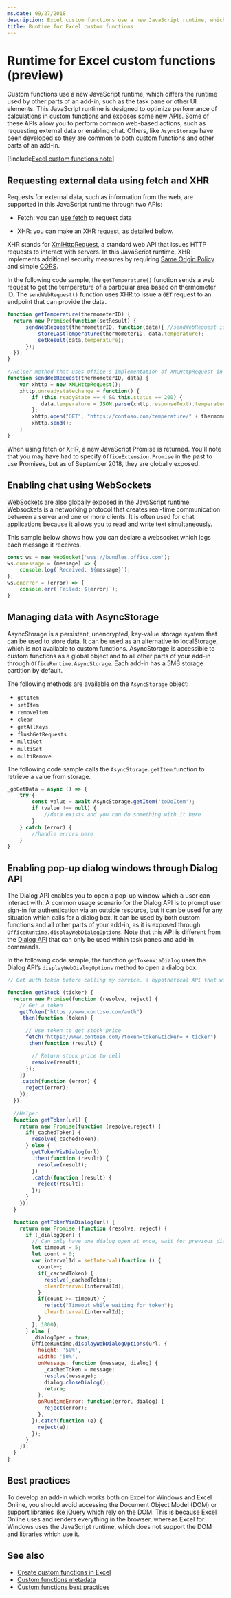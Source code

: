 ```yaml
---
ms.date: 09/27/2018
description: Excel custom functions use a new JavaScript runtime, which differs from the standard Add-ins WebView control runtime.
title: Runtime for Excel custom functions
---
```


# Runtime for Excel custom functions (preview)

Custom functions use a new JavaScript runtime, which differs the runtime used by other parts of an add-in, such as the task pane or other UI elements. This JavaScript runtime is designed to optimize performance of calculations in custom functions and exposes some new APIs. Some of these APIs allow you to perform common web-based actions, such as requesting external data or enabling chat. Others, like `AsyncStorage` have been developed so they are common to both custom functions and other parts of an add-in.

[!include[Excel custom functions note](../includes/excel-custom-functions-note.md)]

## Requesting external data using fetch and XHR

Requests for external data, such as information from the web, are supported in this JavaScript runtime through two APIs:

* Fetch: you can [use fetch](https://developer.mozilla.org/en-US/docs/Web/API/Fetch_API) to request data

* XHR: you can make an XHR request, as detailed below. 

XHR stands for [XmlHttpRequest](https://developer.mozilla.org/en-US/docs/Web/API/XMLHttpRequest), a standard web API that issues HTTP requests to interact with servers. In this JavaScript runtime, XHR implements additional security measures by requiring [Same Origin Policy](https://developer.mozilla.org/en-US/docs/Web/Security/Same-origin_policy) and simple [CORS](https://www.w3.org/TR/cors/).  

In the following code sample, the `getTemperature()` function sends a web request to get the temperature of a particular area based on thermometer ID. The `sendWebRequest()` function uses XHR to issue a `GET` request to an endpoint that can provide the data.  

```js
function getTemperature(thermometerID) {
  return new Promise(function(setResult) {
      sendWebRequest(thermometerID, function(data){ //sendWebRequest is defined later in this code sample
          storeLastTemperature(thermometerID, data.temperature);
          setResult(data.temperature);
      });
  });
}

//Helper method that uses Office's implementation of XMLHttpRequest in the JavaScript runtime for custom functions  
function sendWebRequest(thermometerID, data) {
    var xhttp = new XMLHttpRequest();
    xhttp.onreadystatechange = function() {
        if (this.readyState == 4 && this.status == 200) {
           data.temperature = JSON.parse(xhttp.responseText).temperature
        };
        xhttp.open("GET", "https://contoso.com/temperature/" + thermometerID), true)
        xhttp.send();  
    }
}

```

When using fetch or XHR, a new JavaScript Promise is returned. You'll note that you may have had to specify `OfficeExtension.Promise` in the past to use Promises, but as of September 2018, they are globally exposed.

## Enabling chat using WebSockets

[WebSockets](https://developer.mozilla.org/en-US/docs/Web/API/WebSockets_API) are also globally exposed in the JavaScript runtime. Websockets is a networking protocol that creates real-time communication between a server and one or more clients. It is often used for chat applications because it allows you to read and write text simultaneously. 

This sample below shows how you can declare a websocket which logs each message it receives. 

```typescript
const ws = new WebSocket('wss://bundles.office.com');
ws.onmessage = (message) => {
    console.log(`Received: ${message}`);
};
ws.onerror = (error) => {
    console.err(`Failed: ${error}`);
}
```

## Managing data with AsyncStorage

AsyncStorage is a persistent, unencrypted, key-value storage system that can be used to store data. It can be used as an alternative to localStorage, which is not available to custom functions. AsyncStorage is accessible to custom functions as a global object and to all other parts of your add-in through `OfficeRuntime.AsyncStorage`. Each add-in has a 5MB storage partition by default.

The following methods are available on the `AsyncStorage` object:
 
 - `getItem`
 - `setItem`
 - `removeItem`
 - `clear`
 - `getAllKeys`
 - `flushGetRequests`
 - `multiGet`
 - `multiSet`
 - `multiRemove`

The following code sample calls the `AsyncStorage.getItem` function to retrieve a value from storage.

```typescript
_goGetData = async () => {
    try {
        const value = await AsyncStorage.getItem('toDoItem');
        if (value !== null) {
            //data exists and you can do something with it here
        }
    } catch (error) {
        //handle errors here
    }
}
```

## Enabling pop-up dialog windows through Dialog API

The Dialog API enables you to open a pop-up window which a user can interact with. A common usage scenario for the Dialog API is to prompt user sign-in for authentication via an outside resource, but it can be used for any situation which calls for a dialog box. It can be used by both custom functions and all other parts of your add-in, as it is exposed through `OfficeRuntime.displayWebDialogOptions`. Note that this API is different from the [Dialog API](../develop/dialog-api-in-office-add-ins.md) that can only be used within task panes and add-in commands.

In the following code sample, the function `getTokenViaDialog` uses the Dialog API’s `displayWebDialogOptions` method to open a dialog box.

```js
// Get auth token before calling my service, a hypothetical API that will deliver a stock price based on stock ticker string, such as "MSFT"

function getStock (ticker) {
  return new Promise(function (resolve, reject) {
    // Get a token
    getToken("https://www.contoso.com/auth")
    .then(function (token) {

      // Use token to get stock price
      fetch("https://www.contoso.com/?token=token&ticker= + ticker")
      .then(function (result) {

        // Return stock price to cell
        resolve(result);
      });
    })
    .catch(function (error) {
      reject(error);
    });
  });
  
  //Helper
  function getToken(url) {
    return new Promise(function (resolve,reject) {
      if(_cachedToken) {
        resolve(_cachedToken);
      } else {
        getTokenViaDialog(url)
        .then(function (result) {
          resolve(result);
        })
        .catch(function (result) {
          reject(result);
        });
      }
    });
  }

  function getTokenViaDialog(url) {
    return new Promise (function (resolve, reject) {
      if (_dialogOpen) {
        // Can only have one dialog open at once, wait for previous dialog's token
        let timeout = 5;
        let count = 0;
        var intervalId = setInterval(function () {
          count++;
          if(_cachedToken) {
            resolve(_cachedToken);
            clearInterval(intervalId);
          }
          if(count >= timeout) {
            reject("Timeout while waiting for token");
            clearInterval(intervalId);
          }
        }, 1000);
      } else {
        _dialogOpen = true;
        OfficeRuntime.displayWebDialogOptions(url, {
          height: '50%',
          width: '50%',
          onMessage: function (message, dialog) {
            _cachedToken = message;
            resolve(message);
            dialog.closeDialog();
            return;
          },
          onRuntimeError: function(error, dialog) {
            reject(error);
          },
        }).catch(function (e) {
          reject(e);
        });
      }
    });
  }
}
```

## Best practices

To develop an add-in which works both on Excel for Windows and Excel Online, you should avoid accessing the Document Object Model (DOM) or support libraries like jQuery which rely on the DOM. This is because Excel Online uses and renders everything in the browser, whereas Excel for Windows uses the JavaScript runtime, which does not support the DOM and libraries which use it.

## See also

* [Create custom functions in Excel](custom-functions-overview.md)
* [Custom functions metadata](custom-functions-json.md)
* [Custom functions best practices](custom-functions-best-practices.md)
